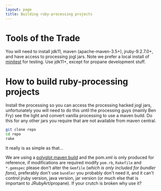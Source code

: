 ```yaml
---
layout: page
title: Building ruby-processing projects
---
```


# Tools of the Trade

You will need to install jdk11, maven (apache-maven-3.5+), jruby-9.2.7.0+, and have access to processing jogl jars. Note we prefer a local install of [minitest] for testing. Use jdk11+, except for propane development stuff.

# How to build ruby-processing projects

Install the processing so you can access the processing hacked jogl jars, unfortunately you will need to do this until the processing guys (mainly Ben Fry) see the light and convert vanilla processing to use a maven build. Do this for any other jars you require that are not available from maven central.

```bash
git clone repo
cd repo
rake
```

It really is as simple as that...

We are using a [polyglot maven build][polyglot] and the pom.xml is only produced for reference, if modifications are required modify `pom.rb`, `Rakefile` and `*.gemspec` please don't alter the `Gemfile` (_which is only included for bundler fans_), preferably don't use `bundler` you probably don't need it, and it can't control jruby version, java version, jar version (or much else that is important to JRubyArt/propane). If your crutch is broken why use it?

[local]: https://maven.apache.org/guides/mini/guide-3rd-party-jars-local.html
[minitest]: https://github.com/seattlerb/minitest
[polyglot]: https://github.com/takari/polyglot-maven
